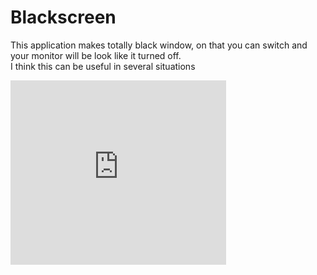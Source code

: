 # Blackscreen

This application makes totally black window, on that you can switch and your monitor will be look like it turned off.<br/>
I think this can be useful in several situations

<iframe src="https://assets.pinterest.com/ext/embed.html?id=621848661044795034" height="295" width="345" frameborder="0" scrolling="no">
